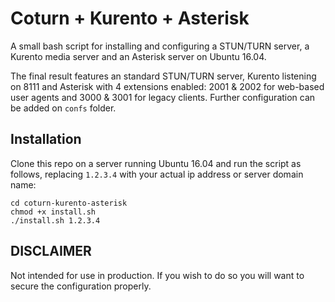 # Coturn + Kurento + Asterisk

A small bash script for installing and configuring a STUN/TURN server, a Kurento media server and an Asterisk server on Ubuntu 16.04.

The final result features an standard STUN/TURN server, Kurento listening on 8111 and Asterisk with 4 extensions enabled: 2001 & 2002 for web-based user agents and 3000 & 3001 for legacy clients. Further configuration can be added on `confs` folder.

## Installation

Clone this repo on a server running Ubuntu 16.04 and run the script as follows, replacing `1.2.3.4` with your actual ip address or server domain name:

    cd coturn-kurento-asterisk
    chmod +x install.sh
    ./install.sh 1.2.3.4

## DISCLAIMER

Not intended for use in production. If you wish to do so you will want to secure the configuration properly.